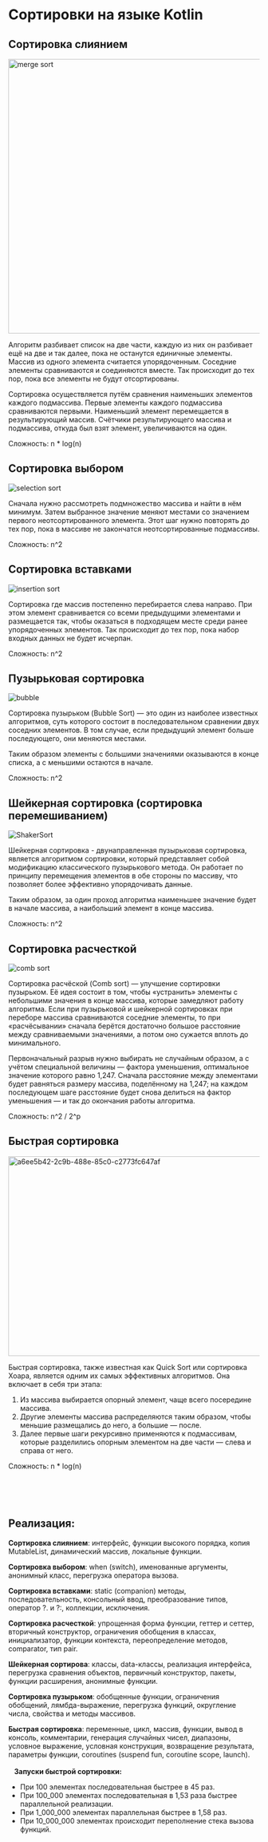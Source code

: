 # Сортировки на языке Kotlin

## Сортировка слиянием

<img width="550" alt="merge sort" src="https://github.com/user-attachments/assets/a99bf2a6-52e3-4044-8cde-d81618081c3b" />

Алгоритм разбивает список на две части, каждую из них он разбивает ещё на две и так 
далее, пока не останутся единичные элементы.
Массив из одного элемента считается упорядоченным. Соседние элементы сравниваются и 
соединяются вместе. Так происходит до тех пор, пока все элементы не будут отсортированы.

Сортировка осуществляется путём сравнения наименьших элементов каждого подмассива. 
Первые элементы каждого подмассива сравниваются первыми. Наименьший элемент 
перемещается в результирующий массив. Счётчики результирующего массива и подмассива, 
откуда был взят элемент, увеличиваются на один.

Сложность: n * log(n)


## Сортировка выбором

![selection sort](https://github.com/user-attachments/assets/b6b56026-ec48-424a-a58a-d427916fa5cd)

Сначала нужно рассмотреть подмножество массива и найти в нём минимум. 
Затем выбранное значение меняют местами со значением 
первого неотсортированного элемента. Этот шаг нужно повторять до тех 
пор, пока в массиве не закончатся неотсортированные подмассивы.

Сложность: n^2


## Сортировка вставками

![insertion sort](https://github.com/user-attachments/assets/41c150d0-60bb-43b0-9ee2-c89d56009f7b)

Сортировка где массив постепенно перебирается слева направо. 
При этом элемент сравнивается со всеми предыдущими элементами и 
размещается так, чтобы оказаться в подходящем месте среди ранее 
упорядоченных элементов. Так происходит до тех пор, пока набор 
входных данных не будет исчерпан.

Сложность: n^2


## Пузырьковая сортировка

![bubble](https://github.com/user-attachments/assets/bf20a581-a518-4d6f-95bf-40c28de2bb73)

Сортировка пузырьком (Bubble Sort) — это один из наиболее известных 
алгоритмов, суть которого состоит в последовательном сравнении двух 
соседних элементов. В том случае, если предыдущий элемент больше последующего, 
они меняются местами.

Таким образом элементы с большими значениями оказываются в конце списка, 
а с меньшими остаются в начале.

Сложность: n^2


## Шейкерная сортировка (сортировка перемешиванием)

![ShakerSort](https://github.com/user-attachments/assets/a14a9459-03fe-486e-9f36-47b2443b9713)

Шейкерная сортировка - двунаправленная пузырьковая сортировка, является 
алгоритмом сортировки, который представляет собой модификацию классического 
пузырькового метода. Он работает по принципу перемещения элементов в обе 
стороны по массиву, что позволяет более эффективно упорядочивать данные.

Таким образом, за один проход алгоритма наименьшее значение будет 
в начале массива, а наибольший элемент в конце массива.

Сложность: n^2


## Сортировка расчесткой

![comb sort](https://github.com/user-attachments/assets/76896d9f-80e8-4b3e-83cd-70a231502de3)

Сортировка расчёской (Comb sort) — улучшение сортировки пузырьком. 
Её идея состоит в том, чтобы «устранить» элементы с небольшими значения в конце 
массива, которые замедляют работу алгоритма. Если при пузырьковой и шейкерной 
сортировках при переборе массива сравниваются соседние элементы, то 
при «расчёсывании» сначала берётся достаточно большое расстояние между 
сравниваемыми значениями, а потом оно сужается вплоть до минимального.

Первоначальный разрыв нужно выбирать не случайным образом, а с учётом 
специальной величины — фактора уменьшения, оптимальное значение которого 
равно 1,247. Сначала расстояние между элементами будет равняться размеру 
массива, поделённому на 1,247; на каждом последующем шаге расстояние будет 
снова делиться на фактор уменьшения — и так до окончания работы алгоритма.

Сложность: n^2 / 2^p


## Быстрая сортировка

<img width="649" height="400" alt="a6ee5b42-2c9b-488e-85c0-c2773fc647af" src="https://github.com/user-attachments/assets/2e44ce6c-214b-47cb-a3b7-0eac587a4f5f" />

Быстрая сортировка, также известная как Quick Sort или сортировка Хоара, 
является одним их самых эффективных алгоритмов. 
Она включает в себя три этапа:

1) Из массива выбирается опорный элемент, чаще всего посередине массива.
2) Другие элементы массива распределяются таким образом, чтобы меньшие размещались до него, а большие — после.
3) Далее первые шаги рекурсивно применяются к подмассивам, которые разделились опорным элементом на две части — слева и справа от него.

Сложность: n * log(n)

<br/>
<br/>
<br/>

## Реализация:
**Сортировка слиянием**: интерфейс, функции высокого порядка, копия 
MutableList, динамический массив, локальные функции.

**Сортировка выбором**: when (switch), именованные аргументы, анонимный класс, 
перегрузка оператора вызова.

**Сортировка вставками**: static (companion) методы, последовательность, 
консольный ввод, преобразование типов, оператор ?. и ?:, коллекции, 
исключения.

**Сортировка расчесткой**: упрощенная форма функции, геттер и сеттер,
вторичный конструктор, ограничения обобщения в классах, инициализатор,
функции контекста, переопределение методов, comparator, тип pair.

**Шейкерная сортирова**: классы, data-классы, реализация интерфейса, 
перегрузка сравнения объектов, первичный конструктор, пакеты, 
функции расширения, анонимные функции.

**Сортировка пузырьком**: обобщенные функции, ограничения обобщений, 
лямбда-выражение, перегрузка функций, округление числа, свойства и 
методы массивов.

**Быстрая сортировка**: переменные, цикл, массив, функции, вывод в консоль, 
комментарии, генерация случайных чисел, диапазоны, условное выражение, 
условная конструкция, возвращение результата, параметры функции, 
coroutines (suspend fun, coroutine scope, launch). <br /><br />
  &nbsp;&nbsp; **Запуски быстрой сортировки:**
  - При 100 элементах последовательная быстрее в 45 раз. <br />
  - При 100_000 элементах последовательная в 1,53 раза быстрее параллельной реализации. <br />
  - При 1_000_000 элементах параллельная быстрее в 1,58 раз. <br />
  - При 10_000_000 элементах происходит переполнение стека вызова функций. <br />
